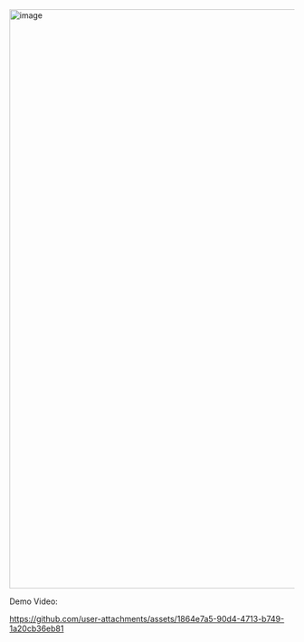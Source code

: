 <img width="1022" alt="image" src="https://github.com/user-attachments/assets/fa0ea79b-0a15-4371-840c-4c2b8aa21879">


Demo Video:

https://github.com/user-attachments/assets/1864e7a5-90d4-4713-b749-1a20cb36eb81

